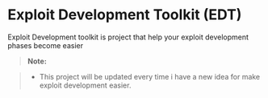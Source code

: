 Exploit Development Toolkit (EDT)
===================

Exploit Development toolkit is project that help your exploit development phases become easier
> **Note:**

> - This project will be updated every time i have a new idea for make exploit development easier.
